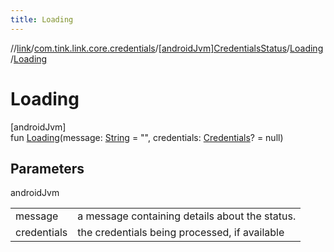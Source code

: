 ```yaml
---
title: Loading
---
```

//[link](../../../../index.html)/[com.tink.link.core.credentials](../../index.html)/[[androidJvm]CredentialsStatus](../index.html)/[Loading](index.html)/[Loading](-loading.html)



# Loading



[androidJvm]\
fun [Loading](-loading.html)(message: [String](https://kotlinlang.org/api/latest/jvm/stdlib/kotlin/-string/index.html) = &quot;&quot;, credentials: [Credentials](../../../com.tink.model.credentials/[android-jvm]-credentials/index.html)? = null)



## Parameters


androidJvm

| | |
|---|---|
| message | a message containing details about the status. |
| credentials | the credentials being processed, if available |




